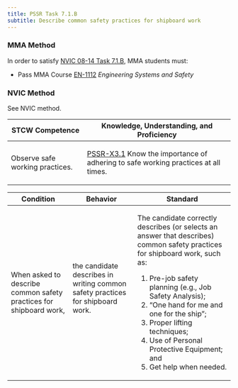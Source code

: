 ```yaml
---
title: PSSR Task 7.1.B 
subtitle: Describe common safety practices for shipboard work
---
```



### MMA Method

In order to satisfy  [NVIC 08-14  Task  7.1.B](/stcw23/assets/images/nvic-08-14.pdf), MMA students must:

* Pass MMA Course  [EN-1112](EN-1112) *Engineering Systems and Safety*


### NVIC Method

<a onclick="togglevisibility('nvic_methods')" >See NVIC method.</a>

<div id='nvic_methods' class='hide'>

<table>
<thead>
<tr>
<th class='forty'> STCW Competence </th>
<th class='sixty'> Knowledge, Understanding, and Proficiency </th>
</tr>
</thead>




<tbody>
<tr><td markdown='1'>

Observe safe working practices.

</td><td markdown='1'>

[PSSR-X3.1](../../tables/614.html#PSSR-X3.1) Know the importance of adhering to safe working practices at all times.

</td></tr>


</tbody>
</table>


<table>
<thead>
<tr><th class='twenty'>  Condition </th><th class='twenty'> Behavior </th><th  class='sixty'>Standard </th></tr>
</thead>
<tbody >



<tr><td markdown='1'>

When asked to describe common safety practices for shipboard work,

</td><td markdown='1'>

the candidate describes in writing common safety practices for shipboard work.

<br>

<div class="tooltip">
<span class="tooltiptext">
</span>
</div>


</td><td markdown='1'>

The candidate correctly describes (or selects an answer that describes) common safety practices for shipboard work, such as:
 
1. Pre-job safety planning (e.g., Job Safety Analysis); 
2. “One hand for me and one for the ship”; 
3. Proper lifting techniques; 
4. Use of Personal Protective Equipment;  and 
5. Get help when needed.

</td></tr>
</tbody>
</table>
</div>

